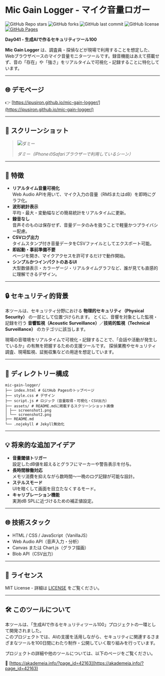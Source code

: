 # Mic Gain Logger - マイク音量ロガー

![GitHub Repo stars](https://img.shields.io/github/stars/ipusiron/mic-gain-logger?style=social)
![GitHub forks](https://img.shields.io/github/forks/ipusiron/mic-gain-logger?style=social)
![GitHub last commit](https://img.shields.io/github/last-commit/ipusiron/mic-gain-logger)
![GitHub license](https://img.shields.io/github/license/ipusiron/mic-gain-logger)
[![GitHub Pages](https://img.shields.io/badge/demo-GitHub%20Pages-blue?logo=github)](https://ipusiron.github.io/mic-gain-logger/)

**Day041 - 生成AIで作るセキュリティツール100**

**Mic Gain Logger** は、調査員・探偵などが現場で利用することを想定した、Webブラウザベースのマイク音量モニターツールです。録音機能はあえて搭載せず、音の「存在」や「強さ」をリアルタイムで可視化・記録することに特化しています。

---

## 🌐 デモページ

👉 [https://ipusiron.github.io/mic-gain-logger/](https://ipusiron.github.io/mic-gain-logger/)

---

## 📸 スクリーンショット

> ![ダミー](assets/screenshot.png)  
>
> *ダミー（iPhoneのSafariブラウザーで利用しているシーン）*

---

## 🎯 特徴
- **リアルタイム音量可視化**  
  Web Audio APIを用いて、マイク入力の音量（RMSまたはdB）を即時にグラフ化。
- **波形統計表示**  
  平均・最大・変動幅などの簡易統計をリアルタイムに更新。
- **録音なし**  
  音声そのものは保存せず、音量データのみを扱うことで軽量かつプライバシー配慮。
- **CSVログ出力**  
  タイムスタンプ付き音量データをCSVファイルとしてエクスポート可能。
- **即起動・事前準備不要**  
  ページを開き、マイクアクセスを許可するだけで動作開始。
- **シンプルかつインパクトのあるUI**  
  大型数値表示・カラーゲージ・リアルタイムグラフなど、誰が見ても直感的に理解できるデザイン。

---

## 🔒 セキュリティ的背景

本ツールは、セキュリティ分野における **物理的セキュリティ（Physical Security）** の一部として位置づけられます。
とくに、音響を対象とした監視・記録を行う **音響監視（Acoustic Surveillance）**／**技術的監視（Technical Surveillance）** のカテゴリに該当します。

現場の音環境をリアルタイムで可視化・記録することで、「会話や活動が発生しているか」の有無を把握するための支援ツールです。
探偵業務やセキュリティ調査、現場監視、証拠収集などの用途を想定しています。

---

## 📂 ディレクトリー構成

```
mic-gain-logger/
├── index.html # GitHub Pagesのトップページ
├── style.css # デザイン
├── script.js # ロジック（音量取得・可視化・CSV出力）
├── assets/ # README.mdに掲載するスクリーンショット画像
│ ├── screenshot1.png
│ └── screenshot2.png
├── README.md
└── .nojekyll # Jekyll無効化
```

---

## 💡 将来的な追加アイデア
- **音量閾値トリガー**  
  設定したdB値を超えるとグラフにマーカーや警告表示を付与。
- **長時間稼働対応**  
  メモリ消費を抑えながら数時間〜一晩のログ記録が可能な設計。
- **ステルスモード**  
  UIを暗くして画面を目立たなくするモード。
- **キャリブレーション機能**  
  実測dB SPLに近づけるための補正値設定。

---

## 🌐 技術スタック
- HTML / CSS / JavaScript（VanillaJS）
- Web Audio API（音声入力・分析）
- Canvas または Chart.js（グラフ描画）
- Blob API（CSV出力）

---

## 📄 ライセンス

MIT License - 詳細は [LICENSE](LICENSE) をご覧ください。

---

## 🛠 このツールについて

本ツールは、「生成AIで作るセキュリティツール100」プロジェクトの一環として開発されました。  
このプロジェクトでは、AIの支援を活用しながら、セキュリティに関連するさまざまなツールを100日間にわたり制作・公開していく取り組みを行っています。

プロジェクトの詳細や他のツールについては、以下のページをご覧ください。

🔗 [https://akademeia.info/?page_id=42163](https://akademeia.info/?page_id=42163)
